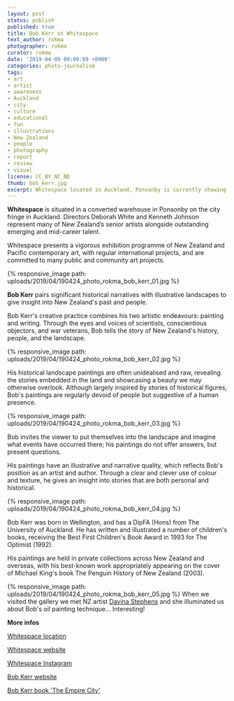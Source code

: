 ```yaml
---
layout: post
status: publish
published: true
title: Bob Kerr at Whitespace
text_author: rokma
photographer: rokma
curator: rokma
date: '2019-04-09 09:09:09 +0900'
categories: photo-journalism
tags:
- art
- artist
- awareness
- Auckland
- city
- culture
- educational
- fun
- illustrations
- New Zealand
- people
- photography
- report
- review
- visual
license: CC_BY_NC_ND
thumb: bob_kerr.jpg
excerpt: Whitespace located in Auckland, Ponsonby is currently showing Bob Kerr. Directors Deborah White and Kenneth Johnson represent many of New Zealand’s senior artists alongside outstanding emerging and mid-career talent.
---
```

**Whitespace** is situated in a converted warehouse in Ponsonby on the city fringe in Auckland. Directors Deborah White and Kenneth Johnson represent many of New Zealand’s senior artists alongside outstanding emerging and mid-career talent.

Whitespace presents a vigorous exhibition programme of New Zealand and Pacific contemporary art, with regular international projects, and are committed to many public and community art projects.


{% responsive_image path: uploads/2019/04/190424_photo_rokma_bob_kerr_01.jpg %}

**Bob Kerr** pairs significant historical narratives with illustrative landscapes to give insight into New Zealand's past and people.

Bob Kerr's creative practice combines his two artistic endeavours: painting and writing. Through the eyes and voices of scientists, conscientious objectors, and war veterans, Bob tells the story of New Zealand's history, people, and the landscape.

{% responsive_image path: uploads/2019/04/190424_photo_rokma_bob_kerr_02.jpg %}

His historical landscape paintings are often unidealised and raw, revealing the stories embedded in the land and showcasing a beauty we may otherwise overlook. Although largely inspired by stories of historical figures, Bob's paintings are regularly devoid of people but suggestive of a human presence.

{% responsive_image path: uploads/2019/04/190424_photo_rokma_bob_kerr_03.jpg %}

Bob invites the viewer to put themselves into the landscape and imagine what events have occurred there; his paintings do not offer answers, but present questions.

His paintings have an illustrative and narrative quality, which reflects Bob's position as an artist and author. Through a clear and clever use of colour and texture, he gives an insight into stories that are both personal and historical.

{% responsive_image path: uploads/2019/04/190424_photo_rokma_bob_kerr_04.jpg %}

Bob Kerr was born in Wellington, and has a DipFA (Hons) from The University of Auckland. He has written and illustrated a number of children's books, receiving the Best First Children's Book Award in 1993 for The Optimist (1992).

His paintings are held in private collections across New Zealand and overseas, with his best-known work appropriately appearing on the cover of Michael King's book The Penguin History of New Zealand (2003).

{% responsive_image path: uploads/2019/04/190424_photo_rokma_bob_kerr_05.jpg %}
When we visited the gallery we met NZ artist [Davina Stephens](https://davinastephens.com) and she illuminated us about Bob's oil painting technique... Interesting!







**More infos**

[Whitespace location](https://goo.gl/maps/RN46pXDvexT2)

[Whitespace website](https://www.whitespace.co.nz/)

[Whitespace Instagram](https://www.instagram.com/whitespacegallery/)

[Bob Kerr website](http://bobkerr.co.nz/)

[Bob Kerr book 'The Empire City'](https://books.google.co.nz/books/about/The_Empire_City.html?id=a4mDrgEACAAJ&source=kp_author_description&redir_esc=y)

